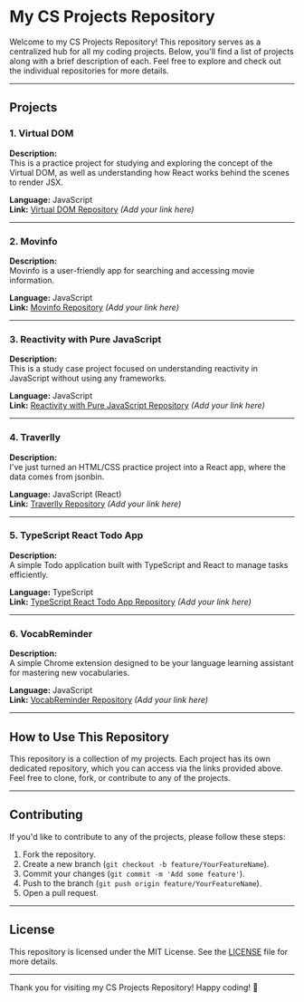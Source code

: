 # My CS Projects Repository

Welcome to my CS Projects Repository! This repository serves as a centralized hub for all my coding projects. Below, you'll find a list of projects along with a brief description of each. Feel free to explore and check out the individual repositories for more details.

---

## Projects

### 1. Virtual DOM
**Description:**  
This is a practice project for studying and exploring the concept of the Virtual DOM, as well as understanding how React works behind the scenes to render JSX.

**Language:** JavaScript  
**Link:** [Virtual DOM Repository](#) *(Add your link here)*

---

### 2. Movinfo
**Description:**  
Movinfo is a user-friendly app for searching and accessing movie information.

**Language:** JavaScript  
**Link:** [Movinfo Repository](#) *(Add your link here)*

---

### 3. Reactivity with Pure JavaScript
**Description:**  
This is a study case project focused on understanding reactivity in JavaScript without using any frameworks.

**Language:** JavaScript  
**Link:** [Reactivity with Pure JavaScript Repository](#) *(Add your link here)*

---

### 4. Traverlly
**Description:**  
I've just turned an HTML/CSS practice project into a React app, where the data comes from jsonbin.

**Language:** JavaScript (React)  
**Link:** [Traverlly Repository](#) *(Add your link here)*

---

### 5. TypeScript React Todo App
**Description:**  
A simple Todo application built with TypeScript and React to manage tasks efficiently.

**Language:** TypeScript  
**Link:** [TypeScript React Todo App Repository](#) *(Add your link here)*

---

### 6. VocabReminder
**Description:**  
A simple Chrome extension designed to be your language learning assistant for mastering new vocabularies.

**Language:** JavaScript  
**Link:** [VocabReminder Repository](#) *(Add your link here)*

---

## How to Use This Repository

This repository is a collection of my projects. Each project has its own dedicated repository, which you can access via the links provided above. Feel free to clone, fork, or contribute to any of the projects.

---

## Contributing

If you'd like to contribute to any of the projects, please follow these steps:

1. Fork the repository.
2. Create a new branch (`git checkout -b feature/YourFeatureName`).
3. Commit your changes (`git commit -m 'Add some feature'`).
4. Push to the branch (`git push origin feature/YourFeatureName`).
5. Open a pull request.

---

## License

This repository is licensed under the MIT License. See the [LICENSE](LICENSE) file for more details.

---

Thank you for visiting my CS Projects Repository! Happy coding! 🚀
